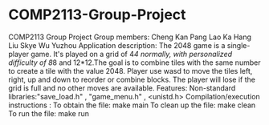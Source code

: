 # COMP2113-Group-Project
COMP2113 Group Project
Group members: Cheng Kan Pang
               Lao Ka Hang
               Liu Skye
               Wu Yuzhou
Application description: The 2048 game is a single-player game. It's played on a grid of 4*4 normally, with personalized difficulty of 8*8 and 12*12.The goal is to combine tiles with the same number to create a tile with the value 2048. Player use wasd to move the tiles left, right, up and down to reorder or combine blocks. The player will lose if the grid is full and no other moves are available.
Features: 
Non-standard libraries:"save_load.h"  ,   "game_menu.h"  ,   <unistd.h>
Compilation/execution instructions : To obtain the file: make main
                                     To clean up the file: make clean
                                     To run the file: make run
